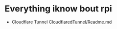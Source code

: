 # Everything iknow bout rpi
- Cloudflare Tunnel [CloudflaredTunnel/Readme.md](CloudflaredTunnel/Readme.md)
